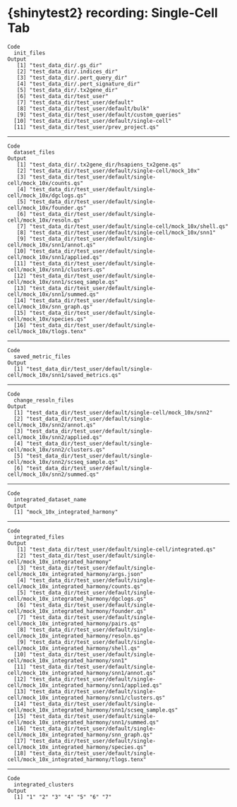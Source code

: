 # {shinytest2} recording: Single-Cell Tab

    Code
      init_files
    Output
       [1] "test_data_dir/.gs_dir"                         
       [2] "test_data_dir/.indices_dir"                    
       [3] "test_data_dir/.pert_query_dir"                 
       [4] "test_data_dir/.pert_signature_dir"             
       [5] "test_data_dir/.tx2gene_dir"                    
       [6] "test_data_dir/test_user"                       
       [7] "test_data_dir/test_user/default"               
       [8] "test_data_dir/test_user/default/bulk"          
       [9] "test_data_dir/test_user/default/custom_queries"
      [10] "test_data_dir/test_user/default/single-cell"   
      [11] "test_data_dir/test_user/prev_project.qs"       

---

    Code
      dataset_files
    Output
       [1] "test_data_dir/.tx2gene_dir/hsapiens_tx2gene.qs"                           
       [2] "test_data_dir/test_user/default/single-cell/mock_10x"                     
       [3] "test_data_dir/test_user/default/single-cell/mock_10x/counts.qs"           
       [4] "test_data_dir/test_user/default/single-cell/mock_10x/dgclogs.qs"          
       [5] "test_data_dir/test_user/default/single-cell/mock_10x/founder.qs"          
       [6] "test_data_dir/test_user/default/single-cell/mock_10x/resoln.qs"           
       [7] "test_data_dir/test_user/default/single-cell/mock_10x/shell.qs"            
       [8] "test_data_dir/test_user/default/single-cell/mock_10x/snn1"                
       [9] "test_data_dir/test_user/default/single-cell/mock_10x/snn1/annot.qs"       
      [10] "test_data_dir/test_user/default/single-cell/mock_10x/snn1/applied.qs"     
      [11] "test_data_dir/test_user/default/single-cell/mock_10x/snn1/clusters.qs"    
      [12] "test_data_dir/test_user/default/single-cell/mock_10x/snn1/scseq_sample.qs"
      [13] "test_data_dir/test_user/default/single-cell/mock_10x/snn1/summed.qs"      
      [14] "test_data_dir/test_user/default/single-cell/mock_10x/snn_graph.qs"        
      [15] "test_data_dir/test_user/default/single-cell/mock_10x/species.qs"          
      [16] "test_data_dir/test_user/default/single-cell/mock_10x/tlogs.tenx"          

---

    Code
      saved_metric_files
    Output
      [1] "test_data_dir/test_user/default/single-cell/mock_10x/snn1/saved_metrics.qs"

---

    Code
      change_resoln_files
    Output
      [1] "test_data_dir/test_user/default/single-cell/mock_10x/snn2"                
      [2] "test_data_dir/test_user/default/single-cell/mock_10x/snn2/annot.qs"       
      [3] "test_data_dir/test_user/default/single-cell/mock_10x/snn2/applied.qs"     
      [4] "test_data_dir/test_user/default/single-cell/mock_10x/snn2/clusters.qs"    
      [5] "test_data_dir/test_user/default/single-cell/mock_10x/snn2/scseq_sample.qs"
      [6] "test_data_dir/test_user/default/single-cell/mock_10x/snn2/summed.qs"      

---

    Code
      integrated_dataset_name
    Output
      [1] "mock_10x_integrated_harmony"

---

    Code
      integrated_files
    Output
       [1] "test_data_dir/test_user/default/single-cell/integrated.qs"                                   
       [2] "test_data_dir/test_user/default/single-cell/mock_10x_integrated_harmony"                     
       [3] "test_data_dir/test_user/default/single-cell/mock_10x_integrated_harmony/args.json"           
       [4] "test_data_dir/test_user/default/single-cell/mock_10x_integrated_harmony/counts.qs"           
       [5] "test_data_dir/test_user/default/single-cell/mock_10x_integrated_harmony/dgclogs.qs"          
       [6] "test_data_dir/test_user/default/single-cell/mock_10x_integrated_harmony/founder.qs"          
       [7] "test_data_dir/test_user/default/single-cell/mock_10x_integrated_harmony/pairs.qs"            
       [8] "test_data_dir/test_user/default/single-cell/mock_10x_integrated_harmony/resoln.qs"           
       [9] "test_data_dir/test_user/default/single-cell/mock_10x_integrated_harmony/shell.qs"            
      [10] "test_data_dir/test_user/default/single-cell/mock_10x_integrated_harmony/snn1"                
      [11] "test_data_dir/test_user/default/single-cell/mock_10x_integrated_harmony/snn1/annot.qs"       
      [12] "test_data_dir/test_user/default/single-cell/mock_10x_integrated_harmony/snn1/applied.qs"     
      [13] "test_data_dir/test_user/default/single-cell/mock_10x_integrated_harmony/snn1/clusters.qs"    
      [14] "test_data_dir/test_user/default/single-cell/mock_10x_integrated_harmony/snn1/scseq_sample.qs"
      [15] "test_data_dir/test_user/default/single-cell/mock_10x_integrated_harmony/snn1/summed.qs"      
      [16] "test_data_dir/test_user/default/single-cell/mock_10x_integrated_harmony/snn_graph.qs"        
      [17] "test_data_dir/test_user/default/single-cell/mock_10x_integrated_harmony/species.qs"          
      [18] "test_data_dir/test_user/default/single-cell/mock_10x_integrated_harmony/tlogs.tenx"          

---

    Code
      integrated_clusters
    Output
      [1] "1" "2" "3" "4" "5" "6" "7"

